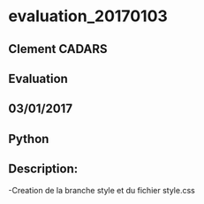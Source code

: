 # evaluation_20170103

## Clement CADARS
## Evaluation
## 03/01/2017
## Python
## Description:

-Creation de la branche style et du fichier style.css
